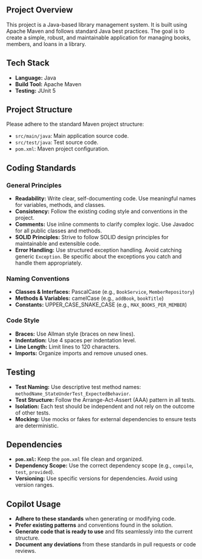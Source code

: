 ## Project Overview

This project is a Java-based library management system. It is built using Apache Maven and follows standard Java best practices. The goal is to create a simple, robust, and maintainable application for managing books, members, and loans in a library.

## Tech Stack

- **Language:** Java
- **Build Tool:** Apache Maven
- **Testing:** JUnit 5

## Project Structure

Please adhere to the standard Maven project structure:

- `src/main/java`: Main application source code.
- `src/test/java`: Test source code.
- `pom.xml`: Maven project configuration.

## Coding Standards

### General Principles

- **Readability:** Write clear, self-documenting code. Use meaningful names for variables, methods, and classes.
- **Consistency:** Follow the existing coding style and conventions in the project.
- **Comments:** Use inline comments to clarify complex logic. Use Javadoc for all public classes and methods.
- **SOLID Principles:** Strive to follow SOLID design principles for maintainable and extensible code.
- **Error Handling:** Use structured exception handling. Avoid catching generic `Exception`. Be specific about the exceptions you catch and handle them appropriately.

### Naming Conventions

- **Classes & Interfaces:** PascalCase (e.g., `BookService`, `MemberRepository`)
- **Methods & Variables:** camelCase (e.g., `addBook`, `bookTitle`)
- **Constants:** UPPER_CASE_SNAKE_CASE (e.g., `MAX_BOOKS_PER_MEMBER`)

### Code Style

- **Braces:** Use Allman style (braces on new lines).
- **Indentation:** Use 4 spaces per indentation level.
- **Line Length:** Limit lines to 120 characters.
- **Imports:** Organize imports and remove unused ones.

## Testing

- **Test Naming:** Use descriptive test method names: `methodName_StateUnderTest_ExpectedBehavior`.
- **Test Structure:** Follow the Arrange-Act-Assert (AAA) pattern in all tests.
- **Isolation:** Each test should be independent and not rely on the outcome of other tests.
- **Mocking:** Use mocks or fakes for external dependencies to ensure tests are deterministic.

## Dependencies

- **`pom.xml`:** Keep the `pom.xml` file clean and organized.
- **Dependency Scope:** Use the correct dependency scope (e.g., `compile`, `test`, `provided`).
- **Versioning:** Use specific versions for dependencies. Avoid using version ranges.

## Copilot Usage

- **Adhere to these standards** when generating or modifying code.
- **Prefer existing patterns** and conventions found in the solution.
- **Generate code that is ready to use** and fits seamlessly into the current structure.
- **Document any deviations** from these standards in pull requests or code reviews.
